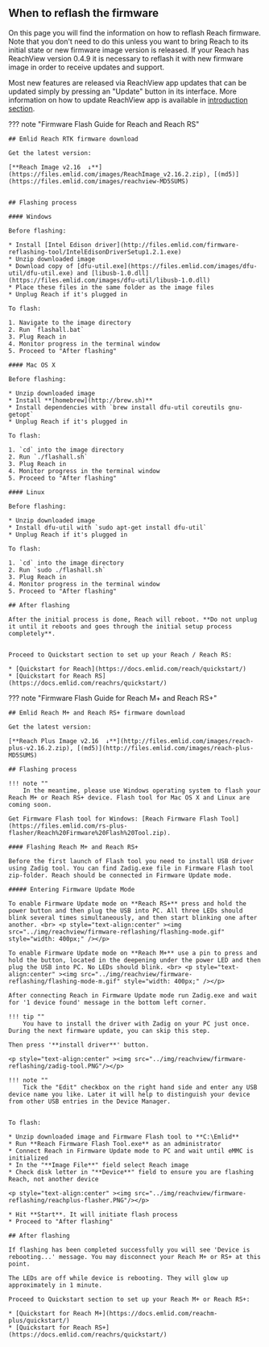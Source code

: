## When to reflash the firmware

On this page you will find the information on how to reflash Reach firmware.
Note that you don't need to do this unless you want to bring Reach to its initial state or new firmware image version is released. If your Reach has ReachView version 0.4.9 it is necessary to reflash it with new firmware image in order to receive updates and support.

Most new features are released via ReachView app updates that can be updated simply by pressing an "Update" button in its interface. More information on how to update ReachView app is available in [introduction section](../../reachview/#updating).

??? note "Firmware Flash Guide for Reach and Reach RS"

	## Emlid Reach RTK firmware download

	Get the latest version:

	[**Reach Image v2.16  ↓**](https://files.emlid.com/images/ReachImage_v2.16.2.zip), [(md5)](https://files.emlid.com/images/reachview-MD5SUMS)


	## Flashing process

	#### Windows

	Before flashing:

	* Install [Intel Edison driver](http://files.emlid.com/firmware-reflashing-tool/IntelEdisonDriverSetup1.2.1.exe)
	* Unzip downloaded image
	* Download copy of [dfu-util.exe](https://files.emlid.com/images/dfu-util/dfu-util.exe) and [libusb-1.0.dll](https://files.emlid.com/images/dfu-util/libusb-1.0.dll)
	* Place these files in the same folder as the image files
	* Unplug Reach if it's plugged in

	To flash:

	1. Navigate to the image directory
	2. Run `flashall.bat`
	3. Plug Reach in
	4. Monitor progress in the terminal window
	5. Proceed to "After flashing"

	#### Mac OS X

	Before flashing:

	* Unzip downloaded image
	* Install **[homebrew](http://brew.sh)**
	* Install dependencies with `brew install dfu-util coreutils gnu-getopt`
	* Unplug Reach if it's plugged in

	To flash:

	1. `cd` into the image directory
	2. Run `./flashall.sh`
	3. Plug Reach in
	4. Monitor progress in the terminal window
	5. Proceed to "After flashing"

	#### Linux

	Before flashing:

	* Unzip downloaded image
	* Install dfu-util with `sudo apt-get install dfu-util`
	* Unplug Reach if it's plugged in

	To flash:

	1. `cd` into the image directory
	2. Run `sudo ./flashall.sh`
	3. Plug Reach in
	4. Monitor progress in the terminal window
	5. Proceed to "After flashing"

	## After flashing

	After the initial process is done, Reach will reboot. **Do not unplug it until it reboots and goes through the initial setup process completely**.


	Proceed to Quickstart section to set up your Reach / Reach RS:

	* [Quickstart for Reach](https://docs.emlid.com/reach/quickstart/)
	* [Quickstart for Reach RS](https://docs.emlid.com/reachrs/quickstart/)


??? note "Firmware Flash Guide for Reach M+ and Reach RS+"

	## Emlid Reach M+ and Reach RS+ firmware download

	Get the latest version:

	[**Reach Plus Image v2.16  ↓**](http://files.emlid.com/images/reach-plus-v2.16.2.zip), [(md5)](http://files.emlid.com/images/reach-plus-MD5SUMS)

	## Flashing process

	!!! note "" 
		In the meantime, please use Windows operating system to flash your Reach M+ or Reach RS+ device. Flash tool for Mac OS X and Linux are coming soon.

	Get Firmware Flash tool for Windows: [Reach Firmware Flash Tool](https://files.emlid.com/rs-plus-flasher/Reach%20Firmware%20Flash%20Tool.zip).

	#### Flashing Reach M+ and Reach RS+

	Before the first launch of Flash tool you need to install USB driver using Zadig tool. You can find Zadig.exe file in Firmware Flash tool zip-folder. Reach should be connected in Firmware Update mode.

	##### Entering Firmware Update Mode

	To enable Firmware Update mode on **Reach RS+** press and hold the power button and then plug the USB into PC. All three LEDs should blink several times simultaneously, and then start blinking one after another. <br> <p style="text-align:center" ><img src="../img/reachview/firmware-reflashing/flashing-mode.gif" style="width: 400px;" /></p>

	To enable Firmware Update mode on **Reach M+** use a pin to press and hold the button, located in the deepening under the power LED and then plug the USB into PC. No LEDs should blink. <br> <p style="text-align:center" ><img src="../img/reachview/firmware-reflashing/flashing-mode-m.gif" style="width: 400px;" /></p>

	After connecting Reach in Firmware Update mode run Zadig.exe and wait for '1 device found' message in the bottom left corner. 

	!!! tip ""
		You have to install the driver with Zadig on your PC just once. During the next firmware update, you can skip this step.

	Then press '**install driver**' button.

	<p style="text-align:center" ><img src="../img/reachview/firmware-reflashing/zadig-tool.PNG"/></p>

	!!! note ""
		Tick the "Edit" checkbox on the right hand side and enter any USB device name you like. Later it will help to distinguish your device from other USB entries in the Device Manager.


	To flash:

	* Unzip downloaded image and Firmware Flash tool to **C:\Emlid**
	* Run **Reach Firmware Flash Tool.exe** as an administrator
	* Connect Reach in Firmware Update mode to PC and wait until eMMC is initialized
	* In the "**Image File**" field select Reach image
	* Check disk letter in "**Device**" field to ensure you are flashing Reach, not another device

	<p style="text-align:center" ><img src="../img/reachview/firmware-reflashing/reachplus-flasher.PNG"/></p>

	* Hit **Start**. It will initiate flash process
	* Proceed to "After flashing"

	## After flashing

	If flashing has been completed successfully you will see 'Device is rebooting...' message. You may disconnect your Reach M+ or RS+ at this point.

	The LEDs are off while device is rebooting. They will glow up approximately in 1 minute.

	Proceed to Quickstart section to set up your Reach M+ or Reach RS+:

	* [Quickstart for Reach M+](https://docs.emlid.com/reachm-plus/quickstart/)
	* [Quickstart for Reach RS+](https://docs.emlid.com/reachrs/quickstart/)

